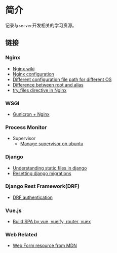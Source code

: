 # 简介

记录与`server`开发相关的学习资源。

## 链接

### Nginx

* [Nginx wiki](https://www.nginx.com/resources/wiki/)
* [Nginx configuration](https://medium.com/@jgefroh/a-guide-to-using-nginx-for-static-websites-d96a9d034940)
* [Different configuration file path for different OS](https://www.linode.com/docs/web-servers/nginx/how-to-configure-nginx/#server-blocks)
* [Difference between root and alias](https://www.techcoil.com/blog/understanding-the-difference-between-the-root-and-alias-directives-in-nginx/)
* [try_files directive in Nginx](https://docs.nginx.com/nginx/admin-guide/web-server/serving-static-content/)

### WSGI 

* [Gunicron + Nginx](https://www.digitalocean.com/community/tutorials/how-to-serve-flask-applications-with-gunicorn-and-nginx-on-ubuntu-18-04)

### Process Monitor

* Supervisor
    * [Manage supervisor on ubuntu](https://www.digitalocean.com/community/tutorials/how-to-install-and-manage-supervisor-on-ubuntu-and-debian-vps)
    
    
### Django

* [Understanding static files in django](https://medium.com/@vonkunesnewton/understanding-static-files-in-django-heroku-1b8d2f003977)
* [Resetting django migrations](https://www.techiediaries.com/resetting-django-migrations/)

### Django Rest Framework(DRF)

* [DRF authentication](https://simpleisbetterthancomplex.com/tutorial/2018/11/22/how-to-implement-token-authentication-using-django-rest-framework.html)

### Vue.js

* [Build SPA by vue, vueify, router, vuex](https://github.com/ratracegrad/meal-prep)

### Web Related

* [Web Form resource from MDN](https://developer.mozilla.org/en-US/docs/Learn/Forms)
